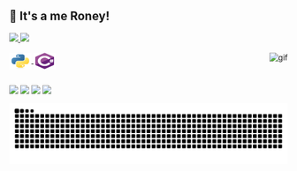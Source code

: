## 💬 It's a me Roney!


<div>
  <a href="https://github.com/Roney-Carvalho">
  <img height="180em" src="https://github-readme-stats.vercel.app/api?username=Roney-Carvalho&show_icons=true&theme=tokyonight&include_all_commits=true&count_private=true"/>
  <img height="180em" src="https://github-readme-stats.vercel.app/api/top-langs/?username=Roney-Carvalho&layout=compact&langs_count=16&theme=tokyonight"/>
</div>

<div style="display: inline_block"><br>
  <img align="center" alt="Roney-Python" height="30" width="40" src="https://raw.githubusercontent.com/devicons/devicon/master/icons/python/python-original.svg">
  <img align="center" alt="Roney-Csharp" height="30" width="40" src="https://raw.githubusercontent.com/devicons/devicon/master/icons/csharp/csharp-original.svg">
  <img align="right" alt="gif" src="https://media.giphy.com/media/wmdFxigBfmOU8/giphy.gif">
  
</div>
  
  ##
  
<div> 
  <a href="https://instagram.com/roney_oak" target="_blank"><img src="https://img.shields.io/badge/-Instagram-%23E4405F?style=for-the-badge&logo=instagram&logoColor=white" target="_blank"></a>
  <a href="https://discord.gg/G9GPg5SA75" target="_blank"><img src="https://img.shields.io/badge/Discord-7289DA?style=for-the-badge&logo=discord&logoColor=white" target="_blank"></a> 
  <a href = "mailto:roneymcc@hotmail.com"><img src="https://img.shields.io/badge/Microsoft_Outlook-0078D4?style=for-the-badge&logo=microsoft-outlook&logoColor=white" target="_blank"></a>
  <a href="https://www.linkedin.com/in/roney-carvalho-a4031b77/" target="_blank"><img src="https://img.shields.io/badge/-LinkedIn-%230077B5?style=for-the-badge&logo=linkedin&logoColor=white" target="_blank"></a> 
 
</div>
  
![Snake animation](https://github.com/Roney-Carvalho/Roney-Carvalho/blob/output/github-contribution-grid-snake.svg)
